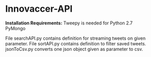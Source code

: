 # Innovaccer-API

**Installation Requirements:**
Tweepy is needed for Python 2.7 <br />
PyMongo

File searchAPI.py contains definition for streaming tweets on given parameter.
File sortAPI.py contains definition to filter saved tweets.
jsonToCsv.py converts one json object given as parameter to csv.
